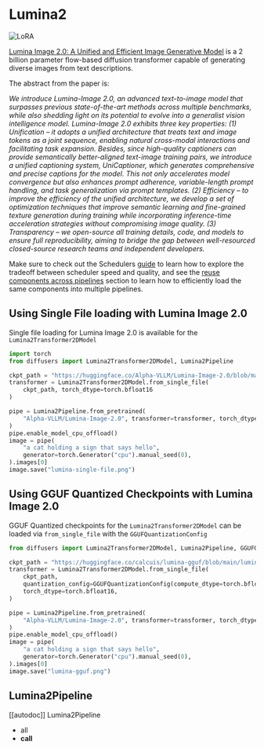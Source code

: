 <!-- Copyright 2025 The HuggingFace Team. All rights reserved.
#
# Licensed under the Apache License, Version 2.0 (the "License");
# you may not use this file except in compliance with the License.
# You may obtain a copy of the License at
#
#     http://www.apache.org/licenses/LICENSE-2.0
#
# Unless required by applicable law or agreed to in writing, software
# distributed under the License is distributed on an "AS IS" BASIS,
# WITHOUT WARRANTIES OR CONDITIONS OF ANY KIND, either express or implied.
# See the License for the specific language governing permissions and
# limitations under the License. -->

# Lumina2

<div class="flex flex-wrap space-x-1">
  <img alt="LoRA" src="https://img.shields.io/badge/LoRA-d8b4fe?style=flat"/>
</div>

[Lumina Image 2.0: A Unified and Efficient Image Generative Model](https://huggingface.co/Alpha-VLLM/Lumina-Image-2.0) is a 2 billion parameter flow-based diffusion transformer capable of generating diverse images from text descriptions.

The abstract from the paper is:

*We introduce Lumina-Image 2.0, an advanced text-to-image model that surpasses previous state-of-the-art methods across multiple benchmarks, while also shedding light on its potential to evolve into a generalist vision intelligence model. Lumina-Image 2.0 exhibits three key properties: (1) Unification – it adopts a unified architecture that treats text and image tokens as a joint sequence, enabling natural cross-modal interactions and facilitating task expansion. Besides, since high-quality captioners can provide semantically better-aligned text-image training pairs, we introduce a unified captioning system, UniCaptioner, which generates comprehensive and precise captions for the model. This not only accelerates model convergence but also enhances prompt adherence, variable-length prompt handling, and task generalization via prompt templates. (2) Efficiency – to improve the efficiency of the unified architecture, we develop a set of optimization techniques that improve semantic learning and fine-grained texture generation during training while incorporating inference-time acceleration strategies without compromising image quality. (3) Transparency – we open-source all training details, code, and models to ensure full reproducibility, aiming to bridge the gap between well-resourced closed-source research teams and independent developers.*

<Tip>

Make sure to check out the Schedulers [guide](../../using-diffusers/schedulers) to learn how to explore the tradeoff between scheduler speed and quality, and see the [reuse components across pipelines](../../using-diffusers/loading#reuse-a-pipeline) section to learn how to efficiently load the same components into multiple pipelines.

</Tip>

## Using Single File loading with Lumina Image 2.0

Single file loading for Lumina Image 2.0 is available for the `Lumina2Transformer2DModel`

```python
import torch
from diffusers import Lumina2Transformer2DModel, Lumina2Pipeline

ckpt_path = "https://huggingface.co/Alpha-VLLM/Lumina-Image-2.0/blob/main/consolidated.00-of-01.pth"
transformer = Lumina2Transformer2DModel.from_single_file(
    ckpt_path, torch_dtype=torch.bfloat16
)

pipe = Lumina2Pipeline.from_pretrained(
    "Alpha-VLLM/Lumina-Image-2.0", transformer=transformer, torch_dtype=torch.bfloat16
)
pipe.enable_model_cpu_offload()
image = pipe(
    "a cat holding a sign that says hello",
    generator=torch.Generator("cpu").manual_seed(0),
).images[0]
image.save("lumina-single-file.png")

```

## Using GGUF Quantized Checkpoints with Lumina Image 2.0

GGUF Quantized checkpoints for the `Lumina2Transformer2DModel` can be loaded via `from_single_file` with the `GGUFQuantizationConfig` 

```python
from diffusers import Lumina2Transformer2DModel, Lumina2Pipeline, GGUFQuantizationConfig 

ckpt_path = "https://huggingface.co/calcuis/lumina-gguf/blob/main/lumina2-q4_0.gguf"
transformer = Lumina2Transformer2DModel.from_single_file(
    ckpt_path,
    quantization_config=GGUFQuantizationConfig(compute_dtype=torch.bfloat16),
    torch_dtype=torch.bfloat16,
)

pipe = Lumina2Pipeline.from_pretrained(
    "Alpha-VLLM/Lumina-Image-2.0", transformer=transformer, torch_dtype=torch.bfloat16
)
pipe.enable_model_cpu_offload()
image = pipe(
    "a cat holding a sign that says hello",
    generator=torch.Generator("cpu").manual_seed(0),
).images[0]
image.save("lumina-gguf.png")
```

## Lumina2Pipeline

[[autodoc]] Lumina2Pipeline
  - all
  - __call__
